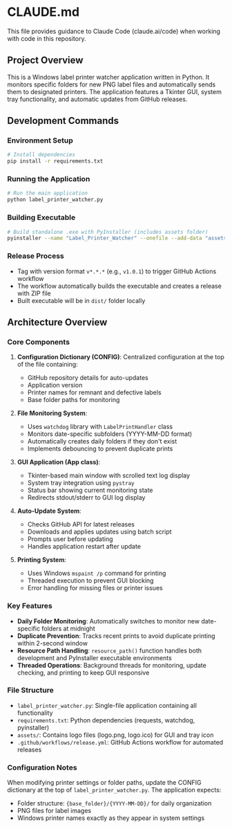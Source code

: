 # CLAUDE.md

This file provides guidance to Claude Code (claude.ai/code) when working with code in this repository.

## Project Overview

This is a Windows label printer watcher application written in Python. It monitors specific folders for new PNG label files and automatically sends them to designated printers. The application features a Tkinter GUI, system tray functionality, and automatic updates from GitHub releases.

## Development Commands

### Environment Setup
```bash
# Install dependencies
pip install -r requirements.txt
```

### Running the Application
```bash
# Run the main application
python label_printer_watcher.py
```

### Building Executable
```bash
# Build standalone .exe with PyInstaller (includes assets folder)
pyinstaller --name "Label_Printer_Watcher" --onefile --add-data "assets;assets" label_printer_watcher.py
```

### Release Process
- Tag with version format `v*.*.*` (e.g., `v1.0.1`) to trigger GitHub Actions workflow
- The workflow automatically builds the executable and creates a release with ZIP file
- Built executable will be in `dist/` folder locally

## Architecture Overview

### Core Components

1. **Configuration Dictionary (CONFIG)**: Centralized configuration at the top of the file containing:
   - GitHub repository details for auto-updates
   - Application version
   - Printer names for remnant and defective labels
   - Base folder paths for monitoring

2. **File Monitoring System**:
   - Uses `watchdog` library with `LabelPrintHandler` class
   - Monitors date-specific subfolders (YYYY-MM-DD format)
   - Automatically creates daily folders if they don't exist
   - Implements debouncing to prevent duplicate prints

3. **GUI Application (App class)**:
   - Tkinter-based main window with scrolled text log display
   - System tray integration using `pystray`
   - Status bar showing current monitoring state
   - Redirects stdout/stderr to GUI log display

4. **Auto-Update System**:
   - Checks GitHub API for latest releases
   - Downloads and applies updates using batch script
   - Prompts user before updating
   - Handles application restart after update

5. **Printing System**:
   - Uses Windows `mspaint /p` command for printing
   - Threaded execution to prevent GUI blocking
   - Error handling for missing files or printer issues

### Key Features

- **Daily Folder Monitoring**: Automatically switches to monitor new date-specific folders at midnight
- **Duplicate Prevention**: Tracks recent prints to avoid duplicate printing within 2-second window
- **Resource Path Handling**: `resource_path()` function handles both development and PyInstaller executable environments
- **Threaded Operations**: Background threads for monitoring, update checking, and printing to keep GUI responsive

### File Structure

- `label_printer_watcher.py`: Single-file application containing all functionality
- `requirements.txt`: Python dependencies (requests, watchdog, pyinstaller)
- `assets/`: Contains logo files (logo.png, logo.ico) for GUI and tray icon
- `.github/workflows/release.yml`: GitHub Actions workflow for automated releases

### Configuration Notes

When modifying printer settings or folder paths, update the CONFIG dictionary at the top of `label_printer_watcher.py`. The application expects:
- Folder structure: `{base_folder}/{YYYY-MM-DD}/` for daily organization
- PNG files for label images
- Windows printer names exactly as they appear in system settings
